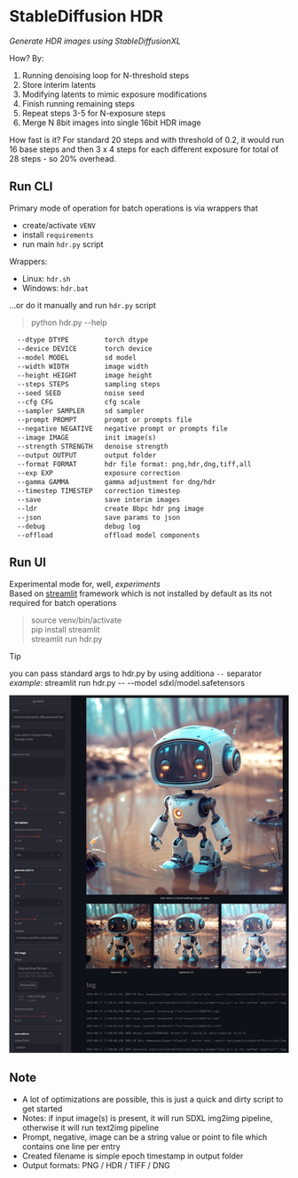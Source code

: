 # StableDiffusion HDR

*Generate HDR images using StableDiffusionXL*  

How? By:

1. Running denoising loop for N-threshold steps
2. Store interim latents
3. Modifying latents to mimic exposure modifications
4. Finish running remaining steps
5. Repeat steps 3-5 for N-exposure steps
6. Merge N 8bit images into single 16bit HDR image

How fast is it? For standard 20 steps and with threshold of 0.2, it would run 16 base steps and then 3 x 4 steps for each different exposure for total of 28 steps - so 20% overhead.

## Run CLI

Primary mode of operation for batch operations is via wrappers that  

- create/activate `VENV`
- install `requirements`
- run main `hdr.py` script

Wrappers:

- Linux: `hdr.sh`
- Windows: `hdr.bat`

...or do it manually and run `hdr.py` script

> python hdr.py --help

```log
  --dtype DTYPE         torch dtype
  --device DEVICE       torch device
  --model MODEL         sd model
  --width WIDTH         image width
  --height HEIGHT       image height
  --steps STEPS         sampling steps
  --seed SEED           noise seed
  --cfg CFG             cfg scale
  --sampler SAMPLER     sd sampler
  --prompt PROMPT       prompt or prompts file
  --negative NEGATIVE   negative prompt or prompts file
  --image IMAGE         init image(s)
  --strength STRENGTH   denoise strength
  --output OUTPUT       output folder
  --format FORMAT       hdr file format: png,hdr,dng,tiff,all
  --exp EXP             exposure correction
  --gamma GAMMA         gamma adjustment for dng/hdr
  --timestep TIMESTEP   correction timestep
  --save                save interim images
  --ldr                 create 8bpc hdr png image
  --json                save params to json
  --debug               debug log
  --offload             offload model components
```

## Run UI

Experimental mode for, well, *experiments*  
Based on [streamlit](https://streamlit.io/) framework which is not installed by default as its not required for batch operations  

> source venv/bin/activate  
> pip install streamlit  
> streamlit run hdr.py  

> [!TIP]
> you can pass standard args to hdr.py by using additiona `--` separator  
> *example*: streamlit run hdr.py -- --model sdxl/model.safetensors  

![Screenshot](assets/screenshot.jpg)

## Note

- A lot of optimizations are possible, this is just a quick and dirty script to get started  
- Notes: if input image(s) is present, it will run SDXL img2img pipeline, otherwise it will run text2img pipeline  
- Prompt, negative, image can be a string value or point to file which contains one line per entry  
- Created filename is simple epoch timestamp in output folder  
- Output formats: PNG / HDR / TIFF / DNG
